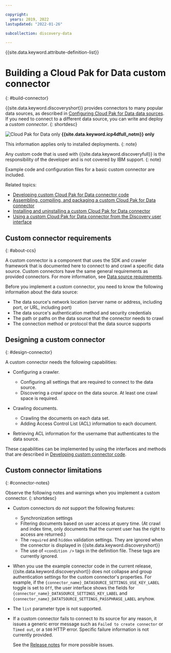```yaml
---

copyright:
  years: 2019, 2022
lastupdated: "2022-01-26"

subcollection: discovery-data

---
```


{{site.data.keyword.attribute-definition-list}}

# Building a Cloud Pak for Data custom connector
{: #build-connector}

{{site.data.keyword.discoveryshort}} provides connectors to many popular data sources, as described in [Configuring Cloud Pak for Data data sources](/docs/discovery-data?topic=discovery-data-collection-types). If you need to connect to a different data source, you can write and deploy a *custom connector*.
{: shortdesc}

![Cloud Pak for Data only](images/desktop.png) **{{site.data.keyword.icp4dfull_notm}} only**

This information applies only to installed deployments.
{: note}

Any custom code that is used with {{site.data.keyword.discoveryfull}} is the responsibility of the developer and is not covered by IBM support.
{: note}

Example code and configuration files for a basic custom connector are included.

Related topics:

- [Developing custom Cloud Pak for Data connector code](/docs/discovery-data?topic=discovery-data-connector-dev)
- [Assembling, compiling, and packaging a custom Cloud Pak for Data connector](/docs/discovery-data?topic=discovery-data-assemble)
- [Installing and uninstalling a custom Cloud Pak for Data connector](/docs/discovery-data?topic=discovery-data-install-connector)
- [Using a custom Cloud Pak for Data connector from the Discovery user interface](/docs/discovery-data?topic=discovery-data-ccs-tooling)

## Custom connector requirements
{: #about-ccs}

A custom connector is a component that uses the SDK and crawler framework that is documented here to connect to and crawl a specific data source. Custom connectors have the same general requirements as provided connectors. For more information, see [Data source requirements](/docs/discovery-data?topic=discovery-data-collection-types#requirements).

Before you implement a custom connector, you need to know the following information about the data source:

- The data source's network location (server name or address, including port, or URL, including port)
- The data source's authentication method and security credentials
- The path or paths on the data source that the connector needs to crawl
- The connection method or protocol that the data source supports

## Designing a custom connector
{: #design-connector}

A custom connector needs the following capabilities:

-   Configuring a crawler.

    -   Configuring all settings that are required to connect to the data source.
    -   Discovering a _crawl space_ on the data source. At least one crawl space is required.
-   Crawling documents.

    -   Crawling the documents on each data set.
    -   Adding Access Control List (ACL) information to each document.
-   Retrieving ACL information for the username that authenticates to the data source.

These capabilities can be implemented by using the interfaces and methods that are described in [Developing custom connector code](/docs/discovery-data?topic=discovery-data-connector-dev).

## Custom connector limitations
{: #connector-notes}

Observe the following notes and warnings when you implement a custom connector.
{: shortdesc}

-   Custom connectors do *not* support the following features:

    -   Synchronization settings
    -   Filtering documents based on user access at query time. (At crawl and index time, only documents that the current user has the right to access are returned.)
    -   The `required` and `hidden` validation settings. They are ignored when the connector is displayed in {{site.data.keyword.discoveryshort}}
    -   The use of `<condition />` tags in the definition file. These tags are currently ignored.
-   When you use the example connector code in the current release, {{site.data.keyword.discoveryshort}} does not collapse and group authentication settings for the custom connector's properties. For example, if the `{connector_name}_DATASOURCE_SETTINGS_USE_KEY_LABEL` toggle is set to `Off`, the user interface shows the fields for `{connector_name}_DATASOURCE_SETTINGS_KEY_LABEL` and `{connector_name}_DATATSOURCE_SETTINGS_PASSPHRASE_LABEL` anyhow.
-   The `list` parameter type is not supported.
-   If a custom connector fails to connect to its source for any reason, it issues a generic error message such as `Failed to create connector` or `Timed out`, or a `500` HTTP error. Specific failure information is not currently provided.

    See the [Release notes](/docs/discovery-data?topic=discovery-data-release-notes-data) for more possible issues.
